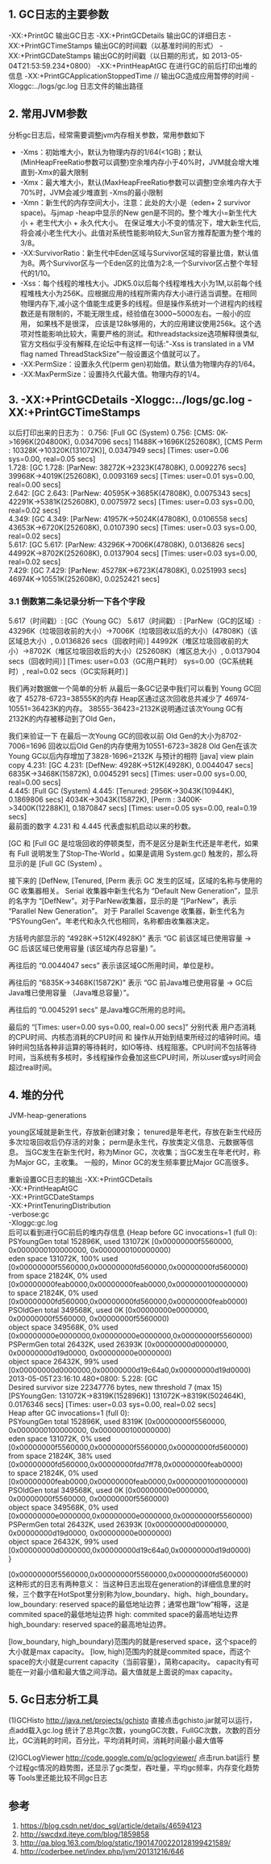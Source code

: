 
## 1. GC日志的主要参数

-XX:+PrintGC 输出GC日志
-XX:+PrintGCDetails 输出GC的详细日志
-XX:+PrintGCTimeStamps 输出GC的时间戳（以基准时间的形式）
-XX:+PrintGCDateStamps 输出GC的时间戳（以日期的形式，如 2013-05-04T21:53:59.234+0800）
-XX:+PrintHeapAtGC 在进行GC的前后打印出堆的信息
-XX:+PrintGCApplicationStoppedTime // 输出GC造成应用暂停的时间
-Xloggc:../logs/gc.log 日志文件的输出路径

## 2. 常用JVM参数
分析gc日志后，经常需要调整jvm内存相关参数，常用参数如下
* -Xms：初始堆大小，默认为物理内存的1/64(<1GB)；默认(MinHeapFreeRatio参数可以调整)空余堆内存小于40%时，JVM就会增大堆直到-Xmx的最大限制
* -Xmx：最大堆大小，默认(MaxHeapFreeRatio参数可以调整)空余堆内存大于70%时，JVM会减少堆直到 -Xms的最小限制
* -Xmn：新生代的内存空间大小，注意：此处的大小是（eden+ 2 survivor space)。与jmap -heap中显示的New gen是不同的。整个堆大小=新生代大小 + 老生代大小 + 永久代大小。 在保证堆大小不变的情况下，增大新生代后,将会减小老生代大小。此值对系统性能影响较大,Sun官方推荐配置为整个堆的3/8。
* -XX:SurvivorRatio：新生代中Eden区域与Survivor区域的容量比值，默认值为8。两个Survivor区与一个Eden区的比值为2:8,一个Survivor区占整个年轻代的1/10。
* -Xss：每个线程的堆栈大小。JDK5.0以后每个线程堆栈大小为1M,以前每个线程堆栈大小为256K。应根据应用的线程所需内存大小进行适当调整。在相同物理内存下,减小这个值能生成更多的线程。但是操作系统对一个进程内的线程数还是有限制的，不能无限生成，经验值在3000~5000左右。一般小的应用， 如果栈不是很深， 应该是128k够用的，大的应用建议使用256k。这个选项对性能影响比较大，需要严格的测试。和threadstacksize选项解释很类似,官方文档似乎没有解释,在论坛中有这样一句话:"-Xss is translated in a VM flag named ThreadStackSize”一般设置这个值就可以了。
* -XX:PermSize：设置永久代(perm gen)初始值。默认值为物理内存的1/64。
* -XX:MaxPermSize：设置持久代最大值。物理内存的1/4。

## 3. -XX:+PrintGCDetails -Xloggc:../logs/gc.log -XX:+PrintGCTimeStamps

以后打印出来的日志为：
0.756: [Full GC (System) 0.756: [CMS: 0K->1696K(204800K), 0.0347096 secs] 11488K->1696K(252608K), [CMS Perm : 10328K->10320K(131072K)], 0.0347949 secs] [Times: user=0.06 sys=0.00, real=0.05 secs]  
1.728: [GC 1.728: [ParNew: 38272K->2323K(47808K), 0.0092276 secs] 39968K->4019K(252608K), 0.0093169 secs] [Times: user=0.01 sys=0.00, real=0.00 secs]  
2.642: [GC 2.643: [ParNew: 40595K->3685K(47808K), 0.0075343 secs] 42291K->5381K(252608K), 0.0075972 secs] [Times: user=0.03 sys=0.00, real=0.02 secs]  
4.349: [GC 4.349: [ParNew: 41957K->5024K(47808K), 0.0106558 secs] 43653K->6720K(252608K), 0.0107390 secs] [Times: user=0.03 sys=0.00, real=0.02 secs]  
5.617: [GC 5.617: [ParNew: 43296K->7006K(47808K), 0.0136826 secs] 44992K->8702K(252608K), 0.0137904 secs] [Times: user=0.03 sys=0.00, real=0.02 secs]  
7.429: [GC 7.429: [ParNew: 45278K->6723K(47808K), 0.0251993 secs] 46974K->10551K(252608K), 0.0252421 secs]  

### 3.1 倒数第二条记录分析一下各个字段
5.617（时间戳）: [GC（Young GC） 5.617（时间戳）: [ParNew（GC的区域）: 43296K（垃圾回收前的大小）->7006K（垃圾回收以后的大小）(47808K)（该区域总大小）, 0.0136826 secs（回收时间）] 44992K（堆区垃圾回收前的大小）->8702K（堆区垃圾回收后的大小）(252608K)（堆区总大小）, 0.0137904 secs（回收时间）] [Times: user=0.03（GC用户耗时） sys=0.00（GC系统耗时）, real=0.02 secs（GC实际耗时）]  

我们再对数据做一个简单的分析
从最后一条GC记录中我们可以看到 Young GC回收了 45278-6723=38555K的内存
Heap区通过这次回收总共减少了 46974-10551=36423K的内存。
38555-36423=2132K说明通过该次Young GC有2132K的内存被移动到了Old Gen，
 
我们来验证一下
在最后一次Young GC的回收以前 Old Gen的大小为8702-7006=1696
回收以后Old Gen的内存使用为10551-6723=3828
Old Gen在该次Young GC以后内存增加了3828-1696=2132K 与预计的相符
[java] view plain copy
4.231: [GC 4.231: [DefNew: 4928K->512K(4928K), 0.0044047 secs] 6835K->3468K(15872K), 0.0045291 secs] [Times: user=0.00 sys=0.00, real=0.00 secs]  
4.445: [Full GC (System) 4.445: [Tenured: 2956K->3043K(10944K), 0.1869806 secs] 4034K->3043K(15872K), [Perm : 3400K->3400K(12288K)], 0.1870847 secs] [Times: user=0.05 sys=0.00, real=0.19 secs]  
最前面的数字 4.231 和 4.445 代表虚拟机启动以来的秒数。

[GC 和 [Full GC 是垃圾回收的停顿类型，而不是区分是新生代还是年老代，如果有 Full 说明发生了Stop-The-World 。如果是调用 System.gc() 触发的，那么将显示的是 [Full GC (System) 。

接下来的 [DefNew, [Tenured, [Perm 表示 GC 发生的区域，区域的名称与使用的 GC 收集器相关。
Serial 收集器中新生代名为 “Default New Generation”，显示的名字为 “[DefNew”。对于ParNew收集器，显示的是 “[ParNew”，表示 “Parallel New Generation”。 对于 Parallel Scavenge 收集器，新生代名为 “PSYoungGen”。年老代和永久代也相同，名称都由收集器决定。

方括号内部显示的 “4928K->512K(4928K)” 表示 “GC 前该区域已使用容量 -> GC 后该区域已使用容量 (该区域内存总容量) ”。

再往后的 “0.0044047 secs” 表示该区域GC所用时间，单位是秒。

再往后的 “6835K->3468K(15872K)” 表示 “GC 前Java堆已使用容量 -> GC后Java堆已使用容量 （Java堆总容量）”。

再往后的 “0.0045291 secs” 是Java堆GC所用的总时间。

最后的 “[Times: user=0.00 sys=0.00, real=0.00 secs]” 分别代表 用户态消耗的CPU时间、内核态消耗的CPU时间 和 操作从开始到结束所经过的墙钟时间。墙钟时间包括各种非运算的等待耗时，如IO等待、线程阻塞。CPU时间不包括等待时间，当系统有多核时，多线程操作会叠加这些CPU时间，所以user或sys时间会超过real时间。

## 4. 堆的分代
JVM-heap-generations

young区域就是新生代，存放新创建对象；
tenured是年老代，存放在新生代经历多次垃圾回收后仍存活的对象；
perm是永生代，存放类定义信息、元数据等信息。
当GC发生在新生代时，称为Minor GC，次收集；当GC发生在年老代时，称为Major GC，主收集。 一般的，Minor GC的发生频率要比Major GC高很多。

重新设置GC日志的输出
-XX:+PrintGCDetails  
-XX:+PrintHeapAtGC  
-XX:+PrintGCDateStamps  
-XX:+PrintTenuringDistribution  
-verbose:gc  
-Xloggc:gc.log  
后可以看到进行GC前后的堆内存信息 
{Heap before GC invocations=1 (full 0):  
 PSYoungGen      total 152896K, used 131072K [0x00000000f5560000, 0x0000000100000000, 0x0000000100000000)  
  eden space 131072K, 100% used [0x00000000f5560000,0x00000000fd560000,0x00000000fd560000)  
  from space 21824K, 0% used [0x00000000feab0000,0x00000000feab0000,0x0000000100000000)  
  to   space 21824K, 0% used [0x00000000fd560000,0x00000000fd560000,0x00000000feab0000)  
 PSOldGen        total 349568K, used 0K [0x00000000e0000000, 0x00000000f5560000, 0x00000000f5560000)  
  object space 349568K, 0% used [0x00000000e0000000,0x00000000e0000000,0x00000000f5560000)  
 PSPermGen       total 26432K, used 26393K [0x00000000d0000000, 0x00000000d19d0000, 0x00000000e0000000)  
  object space 26432K, 99% used [0x00000000d0000000,0x00000000d19c64a0,0x00000000d19d0000)  
2013-05-05T23:16:10.480+0800: 5.228: [GC  
Desired survivor size 22347776 bytes, new threshold 7 (max 15)  
 [PSYoungGen: 131072K->8319K(152896K)] 131072K->8319K(502464K), 0.0176346 secs] [Times: user=0.03 sys=0.00, real=0.02 secs]   
Heap after GC invocations=1 (full 0):  
 PSYoungGen      total 152896K, used 8319K [0x00000000f5560000, 0x0000000100000000, 0x0000000100000000)  
  eden space 131072K, 0% used [0x00000000f5560000,0x00000000f5560000,0x00000000fd560000)  
  from space 21824K, 38% used [0x00000000fd560000,0x00000000fdd7ff78,0x00000000feab0000)  
  to   space 21824K, 0% used [0x00000000feab0000,0x00000000feab0000,0x0000000100000000)  
 PSOldGen        total 349568K, used 0K [0x00000000e0000000, 0x00000000f5560000, 0x00000000f5560000)  
  object space 349568K, 0% used [0x00000000e0000000,0x00000000e0000000,0x00000000f5560000)  
 PSPermGen       total 26432K, used 26393K [0x00000000d0000000, 0x00000000d19d0000, 0x00000000e0000000)  
  object space 26432K, 99% used [0x00000000d0000000,0x00000000d19c64a0,0x00000000d19d0000)  
}  

[0x00000000f5560000,0x00000000f5560000,0x00000000fd560000)  
这种形式的日志有两种意义： 
当这种日志出现在generation的详细信息里的时候，三个数字在HotSpot里分别称为low_boundary、high、high_boundary。 
low_boundary: reserved space的最低地址边界；通常也跟“low”相等，这是commited space的最低地址边界 
high: commited space的最高地址边界 
high_boundary: reserved space的最高地址边界。 

[low_boundary, high_boundary)范围内的就是reserved space，这个space的大小就是max capacity。 
[low, high)范围内的就是commited space，而这个space的大小就是current capacity（当前容量），简称capacity。 
capacity有可能在一对最小值和最大值之间浮动。最大值就是上面说的max capacity。 


## 5. Gc日志分析工具

(1)GCHisto
http://java.net/projects/gchisto
直接点击gchisto.jar就可以运行，点add载入gc.log
统计了总共gc次数，youngGC次数，FullGC次数，次数的百分比，GC消耗的时间，百分比，平均消耗时间，消耗时间最小最大值等

(2)GCLogViewer
http://code.google.com/p/gclogviewer/
点击run.bat运行
整个过程gc情况的趋势图，还显示了gc类型，吞吐量，平均gc频率，内存变化趋势等
Tools里还能比较不同gc日志

## 参考

1. https://blog.csdn.net/doc_sgl/article/details/46594123
2. http://swcdxd.iteye.com/blog/1859858
3. http://qa.blog.163.com/blog/static/19014700220128199421589/
4. http://coderbee.net/index.php/jvm/20131216/646